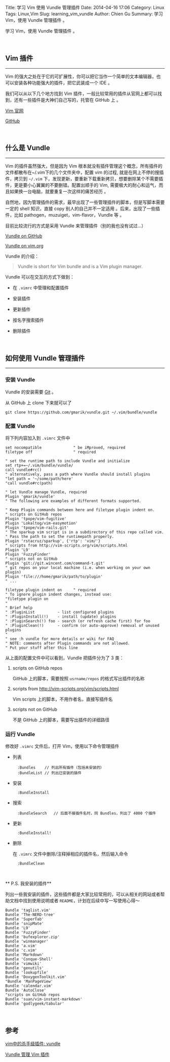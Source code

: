 Title: 学习 Vim 使用 Vundle 管理插件
Date: 2014-04-16 17:06
Category: Linux
Tags: Linux,Vim
Slug: learning_vim_vundle
Author: Chien Gu
Summary: 学习 Vim，使用 Vundle 管理插件 。

学习 Vim，使用 Vundle 管理插件 。

<br>

## Vim 插件
* * *

Vim 的强大之处在于它的可扩展性，你可以把它当作一个简单的文本编辑器，也可以安装各种功能强大的插件，把它武装成一个 IDE 。

我们可以从以下几个地方找到 Vim 插件，一般比较常用的插件从官网上都可以找到，还有一些插件是大神们自己写的，托管在 GitHub 上 。

[Vim 官网][Vim-official]

[GitHub][GitHub]

[Vim-official]: http://www.vim.org/scripts/script_search_results.php
[GitHub]: https://github.com/

<br>

## 什么是 Vundle
* * *

Vim 的插件虽然强大，但是因为 Vim 根本就没有插件管理这个概念，所有插件的文件都散布在~/.vim下的几个文件夹中，配置 vim 的过程, 就是在网上不停的搜插件，拷贝到 `~/.vim` 下，发现更新，要重新下载重新拷贝，想要删除某个不需要插件，更是要小心翼翼的不要删错。配置出顺手的 Vim, 需要极大的耐心和运气，而且如果换一台电脑，就要重复一次这样的痛苦经历 。

自然地，因为管理插件的需求，最早出现了一些管理插件的脚本，但是写脚本需要一定的 shell 知识，直接 copy 别人的自己并不一定适用 。后来，出现了一些插件，比如 pathogen，muzuiget，vim-flavor，Vundle 等 。

目前比较流行的方式是采用 Vundle 来管理插件（别的我也没有试过...）

[Vundle on GitHub][vundle-github]

[Vundle on vim.org][vundle-vim-rog]

Vundle 的介绍：

> Vundle is short for Vim bundle and is a Vim plugin manager.

Vundle 可以在交互的方式下做到：

+ 在 `.vimrc` 中管理和配置插件

+ 安装插件

+ 更新插件

+ 按名字搜索插件

+ 删除插件

[vundle-github]: https://github.com/gmarik/Vundle.vim
[vundle-vim-rog]: http://www.vim.org/scripts/script.php?script_id=3458

<br>

## 如何使用 Vundle 管理插件
* * *

### 安装 Vundle

Vundle 的安装需要 [Git][Git] 。

从 GitHub 上 clone 下来就可以了

    git clone https://github.com/gmarik/vundle.git ~/.vim/bundle/vundle

### 配置 Vundle

将下列内容加入到 `.vimrc` 文件中

    set nocompatible              " be iMproved, required
    filetype off                  " required

    " set the runtime path to include Vundle and initialize
    set rtp+=~/.vim/bundle/vundle/
    call vundle#rc()
    " alternatively, pass a path where Vundle should install plugins
    "let path = '~/some/path/here'
    "call vundle#rc(path)

    " let Vundle manage Vundle, required
    Plugin 'gmarik/vundle'
    " The following are examples of different formats supported.
    
    " Keep Plugin commands between here and filetype plugin indent on.
    " scripts on GitHub repos
    Plugin 'tpope/vim-fugitive'
    Plugin 'Lokaltog/vim-easymotion'
    Plugin 'tpope/vim-rails.git'
    " The sparkup vim script is in a subdirectory of this repo called vim.
    " Pass the path to set the runtimepath properly.
    Plugin 'rstacruz/sparkup', {'rtp': 'vim/'}
    " scripts from http://vim-scripts.org/vim/scripts.html
    Plugin 'L9'
    Plugin 'FuzzyFinder'
    " scripts not on GitHub
    Plugin 'git://git.wincent.com/command-t.git'
    " git repos on your local machine (i.e. when working on your own plugin)
    Plugin 'file:///home/gmarik/path/to/plugin'
    " ...

    filetype plugin indent on     " required
    " To ignore plugin indent changes, instead use:
    "filetype plugin on
    "
    " Brief help
    " :PluginList          - list configured plugins
    " :PluginInstall(!)    - install (update) plugins
    " :PluginSearch(!) foo - search (or refresh cache first) for foo
    " :PluginClean(!)      - confirm (or auto-approve) removal of unused plugins
    "
    " see :h vundle for more details or wiki for FAQ
    " NOTE: comments after Plugin commands are not allowed.
    " Put your stuff after this line
    
从上面的配置文件中可以看到，Vundle 把插件分为了 3 类：

1. scripts on GitHub repos

    GitHub 上的脚本，需要按照 `usrname/repos` 的格式写出插件的名称

2. scripts from http://vim-scripts.org/vim/scripts.html 

    Vim scripts 上的脚本，不用作者名，直接写插件名

3. scripts not on GitHub

    不是 GitHub 上的脚本，需要写出插件的详细路径
    
### 运行 Vundle

修改好 `.vimrc` 文件后，打开 Vim，使用以下命令管理插件

+ 列表

        :Bundles    // 列出所有插件（包括未安装的）
        :BundleList // 列出已安装的插件

+ 安装

        :BundleInstall

+ 搜索

        :BundleSearch   // 后面不接插件名时，同 Bundles，列出了 4000 个插件

+ 更新

        :BundleInstall! 

+ 删除

    在 `.vimrc` 文件中删除/注释掉相应的插件名，然后输入命令
    
        :BundleClean

<br>

** P.S. 我安装的插件**

列出一些我安装的插件，这些插件都是大家比较常用的，可以从相关的网站或者帮助文档中找到使用说明或者 `README`，计划在后续中写一写使用心得～

    Bundle 'taglist.vim'
    Bundle 'The-NERD-tree'
    Bundle 'SuperTab'
    Bundle 'snipMate'
    Bundle 'L9'
    Bundle 'FuzzyFinder'
    Bundle 'bufexplorer.zip'
    Bundle 'winmanager'
    Bundle 'a.vim'
    Bundle 'c.vim'
    Bundle 'Markdown'
    Bundle 'Conque-Shell'
    Bundle 'vimwiki'
    Bundle 'genutils'
    Bundle 'lookupfile'
    Bundle 'DoxygenToolkit.vim'
    "Bundle 'ManPageView'
    Bundle 'calendar.vim'
    Bundle 'AutoClose'
    "scripts on GitHub repos
    Bundle 'suan/vim-instant-markdown'
    Bundle 'godlygeek/tabular'


[Git]: http://git-scm.com/

<br>

## 参考

[vim中的杀手级插件: vundle](http://zuyunfei.com/2013/04/12/killer-plugin-of-vim-vundle/)

[Vundle 管理 Vim 插件](http://www.zfanw.com/blog/vundle-vim-plugin-management.html)
